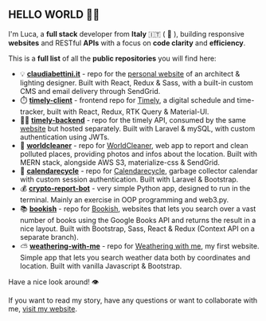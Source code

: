 ## HELLO WORLD 👋🏼

I'm Luca, a **full stack** developer from **Italy** 🇮🇹 ( 🤌 ), building responsive **websites** and RESTful **APIs** with a focus on **code clarity** and **efficiency**.

This is a **full list** of all the **public repositories** you will find here: 
- 💡 **[claudiabettini.it](https://github.com/lucabettini/claudiabettini.it)** - repo for the [personal website](https://claudiabettini.it) of an architect & lighting designer. Built with React, Redux & Sass, with a built-in custom CMS and email delivery through SendGrid. 
- ⏱️ **[timely-client](https://github.com/lucabettini/timely-client)** - frontend repo for [Timely](https://timely.lucabettini.com), a digital schedule and time-tracker, built with React, Redux, RTK Query & Material-UI. 
- 👨‍💻 **[timely-backend](https://github.com/lucabettini/timely-backend)** - repo for the timely API, consumed by the same [website](https://timely.lucabettini.com) but hosted separately. Built with Laravel & mySQL, with custom authentication using JWTs. 
- 🌳 **[worldcleaner](https://github.com/lucabettini/worldcleaner)** - repo for [WorldCleaner](https://worldcleaner.lucabettini.com), web app to report and clean polluted places, providing photos and infos about the location. Built with MERN stack, alongside AWS S3, materialize-css & SendGrid. 
- 📅 **[calendarecycle](https://github.com/lucabettini/calendarecycle)** - repo for [Calendarecycle](https://calendarecycle.lucabettini.com), garbage collector calendar with custom session authentication. Built with Laravel & Bootstrap. 
- 💰 **[crypto-report-bot](https://github.com/lucabettini/crypto-report-bot)** - very simple Python app, designed to run in the terminal. Mainly an exercise in OOP programming and web3.py. 
- 📚 **[bookish](https://github.com/lucabettini/bookish)** - repo for [Bookish](https://bookish.lucabettini.com), websites that lets you search over a vast number of books using the Google Books API and returns the result in a nice layout.  Built with Bootstrap, Sass, React & Redux (Context API on a separate branch). 
- ⛅ **[weathering-with-me](https://github.com/lucabettini/weathering-with-me)** - repo for [Weathering with me](https://weatheringwithme.lucabettini.com), my first website. Simple app that lets you search weather data both by coordinates and location. Built with vanilla Javascript & Bootstrap. 

Have a nice look around! 👁️

If you want to read my story, have any questions or want to collaborate with me, [visit my website](https://lucabettini.com). 
